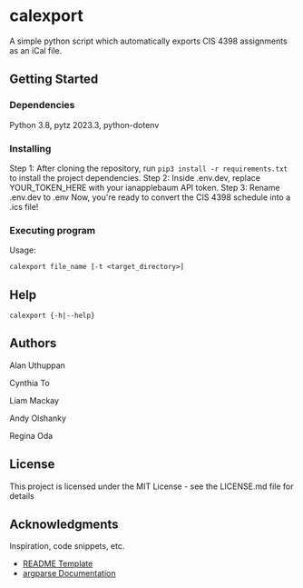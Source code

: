# calexport

A simple python script which automatically exports CIS 4398 assignments as an iCal file.


## Getting Started

### Dependencies

Python 3.8, pytz 2023.3, python-dotenv 

### Installing

Step 1: After cloning the repository, run `pip3 install -r requirements.txt` to install the project dependencies.
Step 2: Inside .env.dev, replace YOUR_TOKEN_HERE with your ianapplebaum API token.
Step 3: Rename .env.dev to .env
Now, you're ready to convert the CIS 4398 schedule into a .ics file!

### Executing program

Usage:
```
calexport file_name [-t <target_directory>]
```

## Help

```
calexport {-h|--help}
```

## Authors

Alan Uthuppan

Cynthia To

Liam Mackay

Andy Olshanky

Regina Oda


## License

This project is licensed under the MIT License - see the LICENSE.md file for details

## Acknowledgments

Inspiration, code snippets, etc.
* [README Template](https://github.com/matiassingers/awesome-readme)
* [argparse Documentation](https://docs.python.org/3/library/argparse.html)
